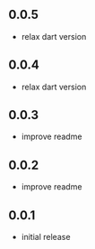 ## 0.0.5

* relax dart version


## 0.0.4

* relax dart version

## 0.0.3

* improve readme


## 0.0.2

* improve readme


## 0.0.1

* initial release

